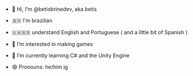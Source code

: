 - 👋 Hi, I’m @betisbrinedev, aka betis

- 🇧🇷 I'm brazilian

- 🇺🇲🇧🇷 understand English and Portuguese ( and a little bit of Spanish )

- 👀 I’m interested in making games

- 🌱 I’m currently learning C# and the Unity Engine 

- 😄 Pronouns: he/him ig

<!---
betisbrinedev/betisbrinedev is a ✨ special ✨ repository because its `README.md` (this file) appears on your GitHub profile.
You can click the Preview link to take a look at your changes.
--->
